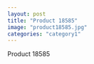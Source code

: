 ```yaml
---
layout: post
title: "Product 18585"
image: "product18585.jpg"
categories: "category1"
---
```

Product 18585

